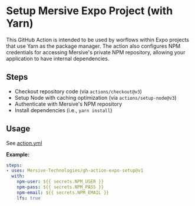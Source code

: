 # Setup Mersive Expo Project (with Yarn)

This GitHub Action is intended to be used by worflows within Expo projects that use Yarn as the package manager.
The action also configures NPM credentials for accessing Mersive's private NPM repository, allowing your application to have internal dependencies.

## Steps

 - Checkout repository code (via `actions/checkout@v3`)
 - Setup Node with caching optimization (via `actions/setup-node@v3`)
 - Authenticate with Mersive's NPM repository
 - Install dependencies (i.e., `yarn install`)

## Usage

See [action.yml](action.yml)

**Example:**

```yaml
steps:
- uses: Mersive-Technologies/gh-action-expo-setup@v1
  with:
    npm-user: ${{ secrets.NPM_USER }}
    npm-pass: ${{ secrets.NPM_PASS }}
    npm-email: ${{ secrets.NPM_EMAIL }}
    lfs: true
```

